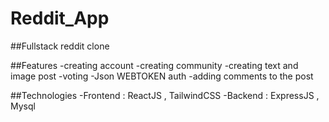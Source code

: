 # Reddit_App
##Fullstack reddit clone 

##Features
-creating account
-creating community
-creating text and image post
-voting 
-Json WEBTOKEN auth 
-adding comments to the post


##Technologies
-Frontend : ReactJS , TailwindCSS 
-Backend : ExpressJS , Mysql 

